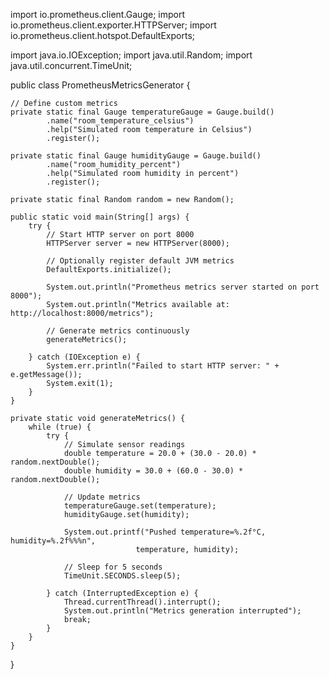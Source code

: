 import io.prometheus.client.Gauge;
import io.prometheus.client.exporter.HTTPServer;
import io.prometheus.client.hotspot.DefaultExports;

import java.io.IOException;
import java.util.Random;
import java.util.concurrent.TimeUnit;

public class PrometheusMetricsGenerator {
    
    // Define custom metrics
    private static final Gauge temperatureGauge = Gauge.build()
            .name("room_temperature_celsius")
            .help("Simulated room temperature in Celsius")
            .register();
    
    private static final Gauge humidityGauge = Gauge.build()
            .name("room_humidity_percent")
            .help("Simulated room humidity in percent")
            .register();
    
    private static final Random random = new Random();
    
    public static void main(String[] args) {
        try {
            // Start HTTP server on port 8000
            HTTPServer server = new HTTPServer(8000);
            
            // Optionally register default JVM metrics
            DefaultExports.initialize();
            
            System.out.println("Prometheus metrics server started on port 8000");
            System.out.println("Metrics available at: http://localhost:8000/metrics");
            
            // Generate metrics continuously
            generateMetrics();
            
        } catch (IOException e) {
            System.err.println("Failed to start HTTP server: " + e.getMessage());
            System.exit(1);
        }
    }
    
    private static void generateMetrics() {
        while (true) {
            try {
                // Simulate sensor readings
                double temperature = 20.0 + (30.0 - 20.0) * random.nextDouble();
                double humidity = 30.0 + (60.0 - 30.0) * random.nextDouble();
                
                // Update metrics
                temperatureGauge.set(temperature);
                humidityGauge.set(humidity);
                
                System.out.printf("Pushed temperature=%.2f°C, humidity=%.2f%%%n", 
                                temperature, humidity);
                
                // Sleep for 5 seconds
                TimeUnit.SECONDS.sleep(5);
                
            } catch (InterruptedException e) {
                Thread.currentThread().interrupt();
                System.out.println("Metrics generation interrupted");
                break;
            }
        }
    }
}